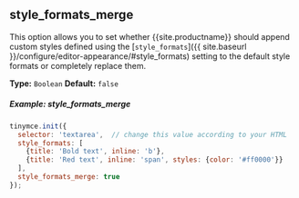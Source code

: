 ## style_formats_merge

This option allows you to set whether {{site.productname}} should append custom styles defined using the [`style_formats`]({{ site.baseurl }}/configure/editor-appearance/#style_formats) setting to the default style formats or completely replace them.

**Type:** `Boolean`
**Default:** `false`

##### Example: style_formats_merge

```js
tinymce.init({
  selector: 'textarea',  // change this value according to your HTML
  style_formats: [
    {title: 'Bold text', inline: 'b'},
    {title: 'Red text', inline: 'span', styles: {color: '#ff0000'}}
  ],
  style_formats_merge: true
});
```

